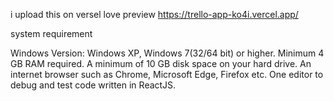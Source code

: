 i upload this on versel
love preview https://trello-app-ko4i.vercel.app/

system requirement

Windows Version: Windows XP, Windows 7(32/64 bit) or higher.
Minimum 4 GB RAM required.
A minimum of 10 GB disk space on your hard drive.
An internet browser such as Chrome, Microsoft Edge, Firefox etc.
One editor to debug and test code written in ReactJS.
